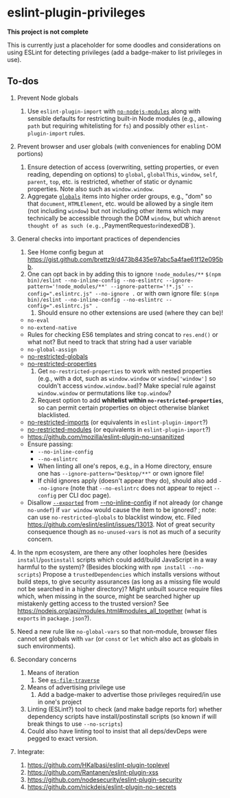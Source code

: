 # eslint-plugin-privileges

**This project is not complete**

This is currently just a placeholder for some doodles and considerations on
using ESLint for detecting privileges (add a badge-maker to list
privileges in use).

## To-dos

1. Prevent Node globals
    1. Use `eslint-plugin-import` with
        [`no-nodejs-modules`](https://github.com/benmosher/eslint-plugin-import/blob/master/docs/rules/no-nodejs-modules.md)
        along with sensible defaults for restricting built-in Node modules (e.g.,
        allowing `path` but requiring whitelisting for `fs`) and possibly other
        `eslint-plugin-import` rules.
1. Prevent browser and user globals (with conveniences for enabling DOM portions)
    1. Ensure detection of access (overwriting, setting properties, or even reading,
        depending on options) to `global`, `globalThis`, `window`, `self`, `parent`,
        `top`, etc. is restricted, whether of static or dynamic properties. Note also
        such as `window.window`.
    1. Aggregate [`globals`](https://www.npmjs.com/package/globals) items into higher
        order groups, e.g., "dom" so that `document`, `HTMLElement`, etc. would be
        allowed by a single item (not including `window`) but not including other items
        which may technically be accessible through the DOM `window`, but which are`
        not thought of as such (e.g., `PaymentRequest` or `indexedDB`).
1. General checks into important practices of dependencies
    1. See Home config begun at <https://gist.github.com/brettz9/d473b8435e97abc5a4fae61f12e095bb>.
    1. One can opt back in by adding this to ignore `!node_modules/**`
        `$(npm bin)/eslint --no-inline-config --no-eslintrc --ignore-pattern='!node_modules/**' --ignore-pattern='!*.js' --config=".eslintrc.js" --no-ignore .`
        or with own ignore file:
        `$(npm bin)/eslint --no-inline-config --no-eslintrc --config=".eslintrc.js" .`
        1. Should ensure no other extensions are used (where they can be)!
    - `no-eval`
    - `no-extend-native`
    - Rules for checking ES6 templates and string concat to `res.end()` or what not?
        But need to track that string had a user variable
    - `no-global-assign`
    - [no-restricted-globals](https://eslint.org/docs/rules/no-restricted-globals)
    - [no-restricted-properties](https://eslint.org/docs/rules/no-restricted-properties)
      1. Get `no-restricted-properties` to work with nested properties (e.g., with a dot, such as `window.window` or `window['window']` so couldn't access `window.window.bad`)? Make special rule against `window.window` or permutations like `top.window`?
      2. Request option to add **whitelist within `no-restricted-properties`**, so can
          permit certain properties on object otherwise blanket blacklisted.
    - [no-restricted-imports](https://eslint.org/docs/rules/no-restricted-imports) (or equivalents in `eslint-plugin-import`?)
    - [no-restricted-modules](https://eslint.org/docs/rules/no-restricted-modules) (or equivalents in `eslint-plugin-import`?)
    - https://github.com/mozilla/eslint-plugin-no-unsanitized
    - Ensure passing:
        - `--no-inline-config`
        - `--no-eslintrc`
        - When linting all one's repos, e.g., in a Home directory, ensure one has `--ignore-pattern="Desktop/**"` or own ignore file!
        - If child ignores apply (doesn't appear they do), should also add
            `--no-ignore` (note that `--no-eslintrc` does not appear to reject
            `--config` per CLI doc page).
    - Disallow [`--exported`](https://eslint.org/docs/rules/no-unused-vars#exported) from [--no-inline-config](https://eslint.org/docs/user-guide/command-line-interface#inline-configuration-comments) if not already (or change `no-undef`) if `var window` would cause the item to be ignored? ; note: can use `no-restricted-globals` to blacklist window, etc. Filed <https://github.com/eslint/eslint/issues/13013>. Not of great security consequence though as `no-unused-vars` is not as much of a security concern.
1. In the npm ecosystem, are there any other loopholes here (besides `install`/`postinstall` scripts which could add/build JavaScript in a way harmful to the system)? (Besides blocking with `npm install --no-scripts`) Propose a `trustedDependencies` which installs versions without build steps, to give security assurances (as long as a missing file would not be searched in a higher directory)?
Might unbuilt source require files which, when missing in the source, might be searched higher up mistakenly getting access to the trusted version? See <https://nodejs.org/api/modules.html#modules_all_together> (what is `exports` in `package.json`?).
1. Need a new rule like `no-global-vars` so that non-module, browser files cannot
    set globals with `var` (or `const` or `let` which also act as globals in such
    environments).

1. Secondary concerns
    1. Means of iteration
        1. See [`es-file-traverse`](https://github.com/brettz9/es-file-traverse)
    1. Means of advertising privilege use
        1. Add a badge-maker to advertise those privileges required/in use in
            one's project
    1. Linting (ESLint?) tool to check (and make badge reports for) whether
        dependency scripts have install/postinstall scripts (so known if
        will break things to use `--no-scripts`)
    1. Could also have linting tool to insist that all deps/devDeps were
        pegged to exact version.
1. Integrate:
    1. <https://github.com/HKalbasi/eslint-plugin-toplevel>
    1. <https://github.com/Rantanen/eslint-plugin-xss>
    1. <https://github.com/nodesecurity/eslint-plugin-security>
    1. <https://github.com/nickdeis/eslint-plugin-no-secrets>

